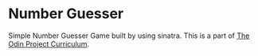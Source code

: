 # Number Guesser

Simple Number Guesser Game built by using sinatra. This is a part of [The Odin Project Curriculum](https://www.theodinproject.com/courses).

